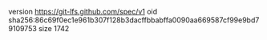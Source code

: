 version https://git-lfs.github.com/spec/v1
oid sha256:86c69f0ec1e961b307f128b3dacffbbabffa0090aa669587cf99e9bd79109753
size 1742
